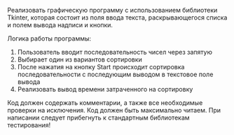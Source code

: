 Реализовать графическую программу с использованием библиотеки Tkinter, которая состоит из поля ввода текста, раскрывающегося списка и полем вывода надписи и кнопки.

Логика работы программы:
1. Пользователь вводит последовательность чисел через запятую
2. Выбирает один из вариантов сортировки
3. После нажатия на кнопку Start происходит сортировка последовательности с последующим выводом в текстовое поле вывода
4. Реализовать вывод времени затраченного на сортировку

Код должен содержать комментарии, а также все необходимые проверки на исключения.
Код должен быть максимально читаем. При написании следует прибегнуть к стандартным библиотекам тестирования!
